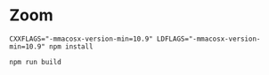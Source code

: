 # Zoom

`CXXFLAGS="-mmacosx-version-min=10.9" LDFLAGS="-mmacosx-version-min=10.9" npm install`

`npm run build`
